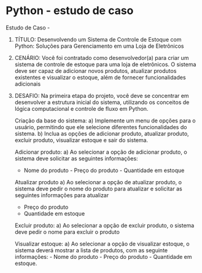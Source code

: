 # Python - estudo de caso
 Estudo de Caso -
 
1. TÍTULO:
   Desenvolvendo um Sistema de Controle de Estoque com Python: Soluções para Gerenciamento em uma Loja de Eletrônicos
   
3. CENÁRIO:
   Você foi contratado como desenvolvedor(a) para criar um sistema de controle de estoque para uma loja de eletrônicos. O sistema deve ser capaz de adicionar novos produtos, atualizar 
   produtos existentes e visualizar o estoque, além de fornecer funcionalidades adicionais

3. DESAFIO:
   Na primeira etapa do projeto, você deve se concentrar em desenvolver a estrutura inicial do sistema, utilizando os conceitos de lógica computacional e controle de fluxo em Python.   

   Criação da base do sistema:
   a) Implemente um menu de opções para o usuário, permitindo que ele selecione diferentes funcionalidades do sistema.
   b) Inclua as opções de adicionar produto, atualizar produto, excluir produto, visualizar estoque e sair do sistema.

   Adicionar produto:  a) Ao selecionar a opção de adicionar produto, o sistema deve solicitar as seguintes informações:
     - Nome do produto  - Preço do produto - Quantidade em estoque
       
    Atualizar produto
    a) Ao selecionar a opção de atualizar produto, o sistema deve pedir o nome do produto para atualizar e solicitar as seguintes informações para atualizar
    - Preço do produto  
    - Quantidade em estoque
       
    Excluir produto:
   a) Ao selecionar a opção de excluir produto, o sistema deve pedir o nome para excluir o produto

   Visualizar estoque:
   a) Ao selecionar a opção de visualizar estoque, o sistema deverá mostrar a lista de produtos, com as seguinte informações:  - Nome do produto  - Preço do produto  - Quantidade em 
  estoque.
